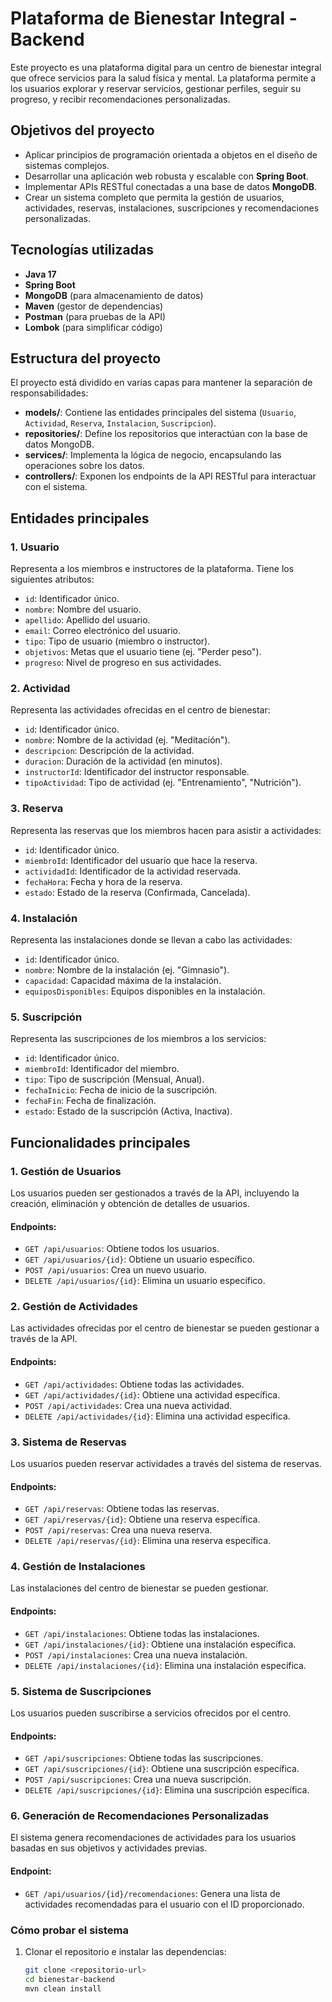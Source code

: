 # Plataforma de Bienestar Integral - Backend

Este proyecto es una plataforma digital para un centro de bienestar integral que ofrece servicios para la salud física y mental. La plataforma permite a los usuarios explorar y reservar servicios, gestionar perfiles, seguir su progreso, y recibir recomendaciones personalizadas.

## Objetivos del proyecto

- Aplicar principios de programación orientada a objetos en el diseño de sistemas complejos.
- Desarrollar una aplicación web robusta y escalable con **Spring Boot**.
- Implementar APIs RESTful conectadas a una base de datos **MongoDB**.
- Crear un sistema completo que permita la gestión de usuarios, actividades, reservas, instalaciones, suscripciones y recomendaciones personalizadas.

## Tecnologías utilizadas

- **Java 17**
- **Spring Boot**
- **MongoDB** (para almacenamiento de datos)
- **Maven** (gestor de dependencias)
- **Postman** (para pruebas de la API)
- **Lombok** (para simplificar código)

## Estructura del proyecto

El proyecto está dividido en varias capas para mantener la separación de responsabilidades:

- **models/**: Contiene las entidades principales del sistema (`Usuario`, `Actividad`, `Reserva`, `Instalacion`, `Suscripcion`).
- **repositories/**: Define los repositorios que interactúan con la base de datos MongoDB.
- **services/**: Implementa la lógica de negocio, encapsulando las operaciones sobre los datos.
- **controllers/**: Exponen los endpoints de la API RESTful para interactuar con el sistema.

## Entidades principales

### 1. Usuario
Representa a los miembros e instructores de la plataforma. Tiene los siguientes atributos:
- `id`: Identificador único.
- `nombre`: Nombre del usuario.
- `apellido`: Apellido del usuario.
- `email`: Correo electrónico del usuario.
- `tipo`: Tipo de usuario (miembro o instructor).
- `objetivos`: Metas que el usuario tiene (ej. "Perder peso").
- `progreso`: Nivel de progreso en sus actividades.

### 2. Actividad
Representa las actividades ofrecidas en el centro de bienestar:
- `id`: Identificador único.
- `nombre`: Nombre de la actividad (ej. "Meditación").
- `descripcion`: Descripción de la actividad.
- `duracion`: Duración de la actividad (en minutos).
- `instructorId`: Identificador del instructor responsable.
- `tipoActividad`: Tipo de actividad (ej. "Entrenamiento", "Nutrición").

### 3. Reserva
Representa las reservas que los miembros hacen para asistir a actividades:
- `id`: Identificador único.
- `miembroId`: Identificador del usuario que hace la reserva.
- `actividadId`: Identificador de la actividad reservada.
- `fechaHora`: Fecha y hora de la reserva.
- `estado`: Estado de la reserva (Confirmada, Cancelada).

### 4. Instalación
Representa las instalaciones donde se llevan a cabo las actividades:
- `id`: Identificador único.
- `nombre`: Nombre de la instalación (ej. "Gimnasio").
- `capacidad`: Capacidad máxima de la instalación.
- `equiposDisponibles`: Equipos disponibles en la instalación.

### 5. Suscripción
Representa las suscripciones de los miembros a los servicios:
- `id`: Identificador único.
- `miembroId`: Identificador del miembro.
- `tipo`: Tipo de suscripción (Mensual, Anual).
- `fechaInicio`: Fecha de inicio de la suscripción.
- `fechaFin`: Fecha de finalización.
- `estado`: Estado de la suscripción (Activa, Inactiva).

## Funcionalidades principales

### 1. Gestión de Usuarios
Los usuarios pueden ser gestionados a través de la API, incluyendo la creación, eliminación y obtención de detalles de usuarios.

#### Endpoints:
- `GET /api/usuarios`: Obtiene todos los usuarios.
- `GET /api/usuarios/{id}`: Obtiene un usuario específico.
- `POST /api/usuarios`: Crea un nuevo usuario.
- `DELETE /api/usuarios/{id}`: Elimina un usuario específico.

### 2. Gestión de Actividades
Las actividades ofrecidas por el centro de bienestar se pueden gestionar a través de la API.

#### Endpoints:
- `GET /api/actividades`: Obtiene todas las actividades.
- `GET /api/actividades/{id}`: Obtiene una actividad específica.
- `POST /api/actividades`: Crea una nueva actividad.
- `DELETE /api/actividades/{id}`: Elimina una actividad específica.

### 3. Sistema de Reservas
Los usuarios pueden reservar actividades a través del sistema de reservas.

#### Endpoints:
- `GET /api/reservas`: Obtiene todas las reservas.
- `GET /api/reservas/{id}`: Obtiene una reserva específica.
- `POST /api/reservas`: Crea una nueva reserva.
- `DELETE /api/reservas/{id}`: Elimina una reserva específica.

### 4. Gestión de Instalaciones
Las instalaciones del centro de bienestar se pueden gestionar.

#### Endpoints:
- `GET /api/instalaciones`: Obtiene todas las instalaciones.
- `GET /api/instalaciones/{id}`: Obtiene una instalación específica.
- `POST /api/instalaciones`: Crea una nueva instalación.
- `DELETE /api/instalaciones/{id}`: Elimina una instalación específica.

### 5. Sistema de Suscripciones
Los usuarios pueden suscribirse a servicios ofrecidos por el centro.

#### Endpoints:
- `GET /api/suscripciones`: Obtiene todas las suscripciones.
- `GET /api/suscripciones/{id}`: Obtiene una suscripción específica.
- `POST /api/suscripciones`: Crea una nueva suscripción.
- `DELETE /api/suscripciones/{id}`: Elimina una suscripción específica.

### 6. Generación de Recomendaciones Personalizadas
El sistema genera recomendaciones de actividades para los usuarios basadas en sus objetivos y actividades previas.

#### Endpoint:
- `GET /api/usuarios/{id}/recomendaciones`: Genera una lista de actividades recomendadas para el usuario con el ID proporcionado.

### Cómo probar el sistema

1. Clonar el repositorio e instalar las dependencias:
   ```bash
   git clone <repositorio-url>
   cd bienestar-backend
   mvn clean install
